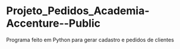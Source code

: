 # Projeto_Pedidos_Academia-Accenture--Public
Programa feito em Python para gerar cadastro e pedidos de clientes
